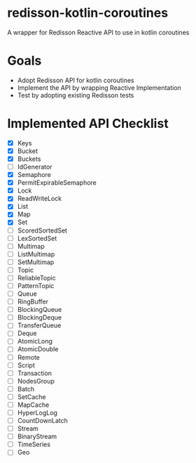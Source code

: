 # redisson-kotlin-coroutines
A wrapper for Redisson Reactive API to use in kotlin coroutines

# Goals
- Adopt Redisson API for kotlin coroutines
- Implement the API by wrapping Reactive Implementation
- Test by adopting existing Redisson tests

# Implemented API Checklist

- [x] Keys
- [x] Bucket
- [x] Buckets
- [ ] IdGenerator
- [x] Semaphore
- [x] PermitExpirableSemaphore
- [x] Lock
- [x] ReadWriteLock
- [x] List
- [x] Map
- [x] Set
- [ ] ScoredSortedSet
- [ ] LexSortedSet
- [ ] Multimap
- [ ] ListMultimap
- [ ] SetMultimap
- [ ] Topic
- [ ] ReliableTopic
- [ ] PatternTopic
- [ ] Queue
- [ ] RingBuffer
- [ ] BlockingQueue
- [ ] BlockingDeque
- [ ] TransferQueue
- [ ] Deque
- [ ] AtomicLong
- [ ] AtomicDouble
- [ ] Remote
- [ ] Script
- [ ] Transaction
- [ ] NodesGroup
- [ ] Batch
- [ ] SetCache
- [ ] MapCache
- [ ] HyperLogLog 
- [ ] CountDownLatch
- [ ] Stream
- [ ] BinaryStream
- [ ] TimeSeries
- [ ] Geo
